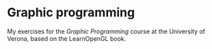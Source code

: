 # Graphic programming

My exercises for the _Graphic Programming_ course at the University of Verona, based on the LearnOpenGL book.